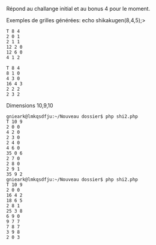 Répond au challange initial et au bonus 4 pour le moment.

Exemples de grilles générées:
echo shikakugen(8,4,5);>
```
T 8 4
2 0 1
2 1 1
12 2 0
12 6 0
4 1 2
```
```
T 8 4
8 1 0
4 3 0
16 4 3
2 2 2
2 3 2
```
Dimensions 10,9,10

```
gnieark@lmkqsdfju:~/Nouveau dossier$ php shi2.php 
T 10 9
2 0 0
4 2 0
2 3 0
2 4 0
4 6 0
35 0 6
2 7 0
2 8 0
2 9 1
35 9 2
gnieark@lmkqsdfju:~/Nouveau dossier$ php shi2.php 
T 10 9
2 0 0
16 4 2
18 6 5
2 8 1
25 3 8
6 9 0
9 7 7
7 8 7
3 9 8
2 0 3
```

